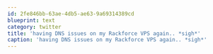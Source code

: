 ```yaml
---
id: 2fe846bb-63ae-4db5-ae63-9a69314389cd
blueprint: text
category: twitter
title: 'having DNS issues on my Rackforce VPS again.. *sigh*'
caption: 'having DNS issues on my Rackforce VPS again.. *sigh*'
---
```

